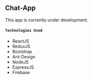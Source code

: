 ## Chat-App
This app is currently under development.

 #### `Technologies Used`
 - ReactJS
 - ReduxJS
 - Bootstrap
 - Ant-Design
 - NodeJS
 - ExpressJS
 - Firebase
  
  
